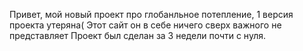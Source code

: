 Привет, мой новый проект про глобанльное потепление,
1 версия проекта утеряна(
Этот сайт он в себе ничего сверх важного не представляет
Проект был сделан за 3 недели почти с нуля.
